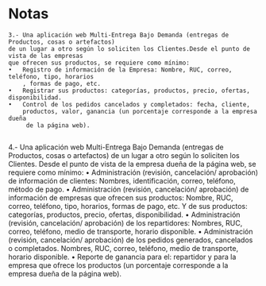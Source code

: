 # Notas

```
3.- Una aplicación web Multi-Entrega Bajo Demanda (entregas de Productos, cosas o artefactos) 
de un lugar a otro según lo soliciten los Clientes.Desde el punto de vista de las empresas 
que ofrecen sus productos, se requiere como mínimo:
•	Registro de información de la Empresa: Nombre, RUC, correo, teléfono, tipo, horarios
    , formas de pago, etc.
•	Registrar sus productos: categorías, productos, precio, ofertas, disponibilidad.
•	Control de los pedidos cancelados y completados: fecha, cliente, 
    productos, valor, ganancia (un porcentaje corresponde a la empresa dueña
     de la página web).


```
4.- Una aplicación web Multi-Entrega Bajo Demanda (entregas de Productos, cosas o artefactos) de un lugar a otro según lo soliciten los Clientes.
Desde el punto de vista de la empresa dueña de la página web, se requiere como mínimo:
•	Administración (revisión, cancelación/ aprobación) de información de clientes: Nombres, identificación, correo, teléfono, método de pago.
•	Administración (revisión, cancelación/ aprobación) de información de empresas que ofrecen sus productos: Nombre, RUC, correo, teléfono,  tipo, horarios, formas de pago, etc. Y de sus productos: categorías, productos, precio, ofertas, disponibilidad.
•	Administración (revisión, cancelación/ aprobación) de los repartidores: Nombres, RUC, correo, teléfono, medio de transporte, horario disponible.
•	Administración (revisión, cancelación/ aprobación) de los pedidos generados, cancelados o completados. Nombres, RUC, correo, teléfono, medio de transporte, horario disponible.
•	Reporte de ganancia para el: repartidor y para la empresa que ofrece los productos (un porcentaje corresponde a la empresa dueña de la página web).



